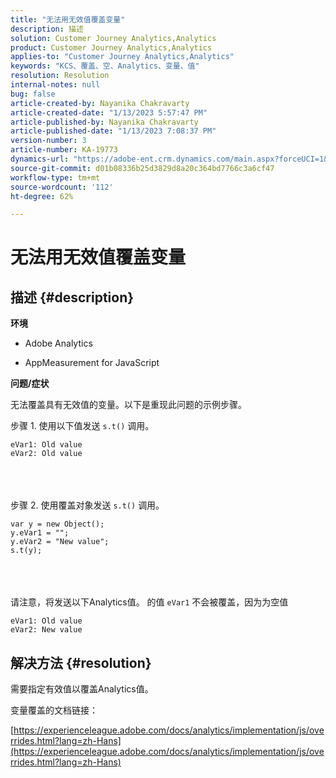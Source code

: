 ```yaml
---
title: "无法用无效值覆盖变量"
description: 描述
solution: Customer Journey Analytics,Analytics
product: Customer Journey Analytics,Analytics
applies-to: "Customer Journey Analytics,Analytics"
keywords: "KCS、覆盖、空、Analytics、变量、值"
resolution: Resolution
internal-notes: null
bug: false
article-created-by: Nayanika Chakravarty
article-created-date: "1/13/2023 5:57:47 PM"
article-published-by: Nayanika Chakravarty
article-published-date: "1/13/2023 7:08:37 PM"
version-number: 3
article-number: KA-19773
dynamics-url: "https://adobe-ent.crm.dynamics.com/main.aspx?forceUCI=1&pagetype=entityrecord&etn=knowledgearticle&id=161a6dc6-6b93-ed11-aad1-6045bd006c82"
source-git-commit: d01b08336b25d3829d8a20c364bd7766c3a6cf47
workflow-type: tm+mt
source-wordcount: '112'
ht-degree: 62%

---
```


# 无法用无效值覆盖变量

## 描述 {#description}


<b>环境</b>

- Adobe Analytics

- AppMeasurement for JavaScript

<b>问题/症状</b>

无法覆盖具有无效值的变量。以下是重现此问题的示例步骤。


步骤 1. 使用以下值发送 `s.t()` 调用。


```
eVar1: Old value
eVar2: Old value
```

<br> <br><br>
步骤 2. 使用覆盖对象发送 `s.t()` 调用。


```
var y = new Object();
y.eVar1 = "";
y.eVar2 = "New value";
s.t(y);
```

<br> <br><br>
请注意，将发送以下Analytics值。 的值 `eVar1` 不会被覆盖，因为为空值


```
eVar1: Old value
eVar2: New value
```



## 解决方法 {#resolution}


需要指定有效值以覆盖Analytics值。

变量覆盖的文档链接：

[https://experienceleague.adobe.com/docs/analytics/implementation/js/overrides.html?lang=zh-Hans](https://experienceleague.adobe.com/docs/analytics/implementation/js/overrides.html?lang=zh-Hans)
